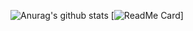 ![Anurag's github stats](https://github-readme-stats.vercel.app/api?username=BennoCraft&show_icons=true)
[![ReadMe Card](https://github-readme-stats.vercel.app/api/pin/?username=BennoCraft&repo=github-readme-stats)]
